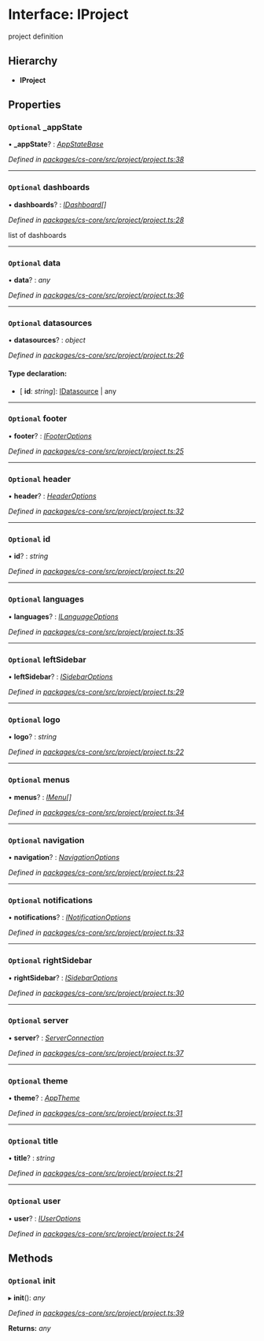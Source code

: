 # Interface: IProject

project definition

## Hierarchy

* **IProject**

## Properties

### `Optional` _appState

• **_appState**? : *[AppStateBase](../classes/_cs_core_src_project_app_state_base_.appstatebase.md)*

*Defined in [packages/cs-core/src/project/project.ts:38](https://github.com/TNOCS/csnext/blob/34474da7/packages/cs-core/src/project/project.ts#L38)*

___

### `Optional` dashboards

• **dashboards**? : *[IDashboard](_cs_core_src_dashboard_dashboard_.idashboard.md)[]*

*Defined in [packages/cs-core/src/project/project.ts:28](https://github.com/TNOCS/csnext/blob/34474da7/packages/cs-core/src/project/project.ts#L28)*

list of dashboards

___

### `Optional` data

• **data**? : *any*

*Defined in [packages/cs-core/src/project/project.ts:36](https://github.com/TNOCS/csnext/blob/34474da7/packages/cs-core/src/project/project.ts#L36)*

___

### `Optional` datasources

• **datasources**? : *object*

*Defined in [packages/cs-core/src/project/project.ts:26](https://github.com/TNOCS/csnext/blob/34474da7/packages/cs-core/src/project/project.ts#L26)*

#### Type declaration:

* \[ **id**: *string*\]: [IDatasource](_cs_core_src_datasources_datasource_.idatasource.md) | any

___

### `Optional` footer

• **footer**? : *[IFooterOptions](_cs_core_src_project_footer_options_.ifooteroptions.md)*

*Defined in [packages/cs-core/src/project/project.ts:25](https://github.com/TNOCS/csnext/blob/34474da7/packages/cs-core/src/project/project.ts#L25)*

___

### `Optional` header

• **header**? : *[HeaderOptions](../classes/_cs_core_src_project_header_options_.headeroptions.md)*

*Defined in [packages/cs-core/src/project/project.ts:32](https://github.com/TNOCS/csnext/blob/34474da7/packages/cs-core/src/project/project.ts#L32)*

___

### `Optional` id

• **id**? : *string*

*Defined in [packages/cs-core/src/project/project.ts:20](https://github.com/TNOCS/csnext/blob/34474da7/packages/cs-core/src/project/project.ts#L20)*

___

### `Optional` languages

• **languages**? : *[ILanguageOptions](_cs_core_src_project_language_options_.ilanguageoptions.md)*

*Defined in [packages/cs-core/src/project/project.ts:35](https://github.com/TNOCS/csnext/blob/34474da7/packages/cs-core/src/project/project.ts#L35)*

___

### `Optional` leftSidebar

• **leftSidebar**? : *[ISidebarOptions](_cs_core_src_project_sidebar_options_.isidebaroptions.md)*

*Defined in [packages/cs-core/src/project/project.ts:29](https://github.com/TNOCS/csnext/blob/34474da7/packages/cs-core/src/project/project.ts#L29)*

___

### `Optional` logo

• **logo**? : *string*

*Defined in [packages/cs-core/src/project/project.ts:22](https://github.com/TNOCS/csnext/blob/34474da7/packages/cs-core/src/project/project.ts#L22)*

___

### `Optional` menus

• **menus**? : *[IMenu](_cs_core_src_interactions_menu_.imenu.md)[]*

*Defined in [packages/cs-core/src/project/project.ts:34](https://github.com/TNOCS/csnext/blob/34474da7/packages/cs-core/src/project/project.ts#L34)*

___

### `Optional` navigation

• **navigation**? : *[NavigationOptions](../classes/_cs_core_src_project_navigation_options_.navigationoptions.md)*

*Defined in [packages/cs-core/src/project/project.ts:23](https://github.com/TNOCS/csnext/blob/34474da7/packages/cs-core/src/project/project.ts#L23)*

___

### `Optional` notifications

• **notifications**? : *[INotificationOptions](_cs_core_src_interactions_notification_options_.inotificationoptions.md)*

*Defined in [packages/cs-core/src/project/project.ts:33](https://github.com/TNOCS/csnext/blob/34474da7/packages/cs-core/src/project/project.ts#L33)*

___

### `Optional` rightSidebar

• **rightSidebar**? : *[ISidebarOptions](_cs_core_src_project_sidebar_options_.isidebaroptions.md)*

*Defined in [packages/cs-core/src/project/project.ts:30](https://github.com/TNOCS/csnext/blob/34474da7/packages/cs-core/src/project/project.ts#L30)*

___

### `Optional` server

• **server**? : *[ServerConnection](../classes/_cs_core_src_project_server_connection_.serverconnection.md)*

*Defined in [packages/cs-core/src/project/project.ts:37](https://github.com/TNOCS/csnext/blob/34474da7/packages/cs-core/src/project/project.ts#L37)*

___

### `Optional` theme

• **theme**? : *[AppTheme](../classes/_cs_core_src_project_app_theme_.apptheme.md)*

*Defined in [packages/cs-core/src/project/project.ts:31](https://github.com/TNOCS/csnext/blob/34474da7/packages/cs-core/src/project/project.ts#L31)*

___

### `Optional` title

• **title**? : *string*

*Defined in [packages/cs-core/src/project/project.ts:21](https://github.com/TNOCS/csnext/blob/34474da7/packages/cs-core/src/project/project.ts#L21)*

___

### `Optional` user

• **user**? : *[IUserOptions](_cs_core_src_project_user_options_.iuseroptions.md)*

*Defined in [packages/cs-core/src/project/project.ts:24](https://github.com/TNOCS/csnext/blob/34474da7/packages/cs-core/src/project/project.ts#L24)*

## Methods

### `Optional` init

▸ **init**(): *any*

*Defined in [packages/cs-core/src/project/project.ts:39](https://github.com/TNOCS/csnext/blob/34474da7/packages/cs-core/src/project/project.ts#L39)*

**Returns:** *any*
